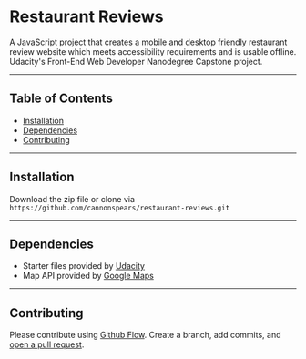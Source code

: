 # Restaurant Reviews

A JavaScript project that creates a mobile and desktop friendly restaurant review website which meets accessibility requirements and is usable offline. Udacity's Front-End Web Developer Nanodegree Capstone project.

---

## Table of Contents

- [Installation](#installation)
- [Dependencies](#dependencies)
- [Contributing](#contributing)

---

## Installation

Download the zip file or clone via `https://github.com/cannonspears/restaurant-reviews.git`

---

## Dependencies

- Starter files provided by [Udacity](https://www.udacity.com/)
- Map API provided by [Google Maps](https://developers.google.com/maps/documentation/)

---

## Contributing

Please contribute using [Github Flow](https://guides.github.com/introduction/flow/). Create a branch, add commits, and [open a pull request](https://github.com/cannonspears/restaurant-reviews/pulls).
